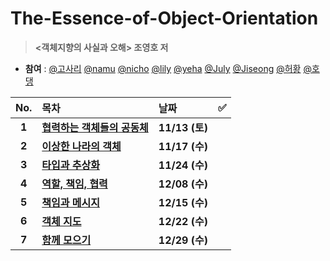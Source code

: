 # The-Essence-of-Object-Orientation
> **&lt;객체지향의 사실과 오해> 조영호 저** 
- **참여** : [@고사리](https://github.com/FIIIIN) [@namu](https://github.com/jsim27) [@nicho](https://github.com/Kim-EunsooSilver) [@lily](https://github.com/yeahg.dev) [@yeha](https://github.com/ye-ha) [@July](https://github.com/July911) [@Jiseong](https://github.com/yim2627) [@허황](https://github.com/hwangjeha) [@호댕](https://github.com/yanghojoon) 

|  No.  | 목차                             | 날짜           | ✅  |
| :---: | :------------------------------- | :------------- | :-: |
| **1** | **[협력하는 객체들의 공동체](01_협력하는_객체들의_공동체.md)** | **11/13 (토)** |     |
| **2** | **[이상한 나라의 객체](02_이상한_나라의_객체.md)** | **11/17 (수)** |     |
| **3** | **[타입과 추상화](03_타입과_추상화.md)** | **11/24 (수)** |     |
| **4** | **[역할, 책임, 협력](04_역할,_책임,_협력.md)** | **12/08 (수)** |     |
| **5** | **[책임과 메시지](05_책임과_메시지.md)** | **12/15 (수)** |     |
| **6** | **[객체 지도](06_객체_지도.md)** | **12/22 (수)** |     |
| **7** | **[함께 모으기](07_함께_모으기.md)** | **12/29 (수)** |     |

